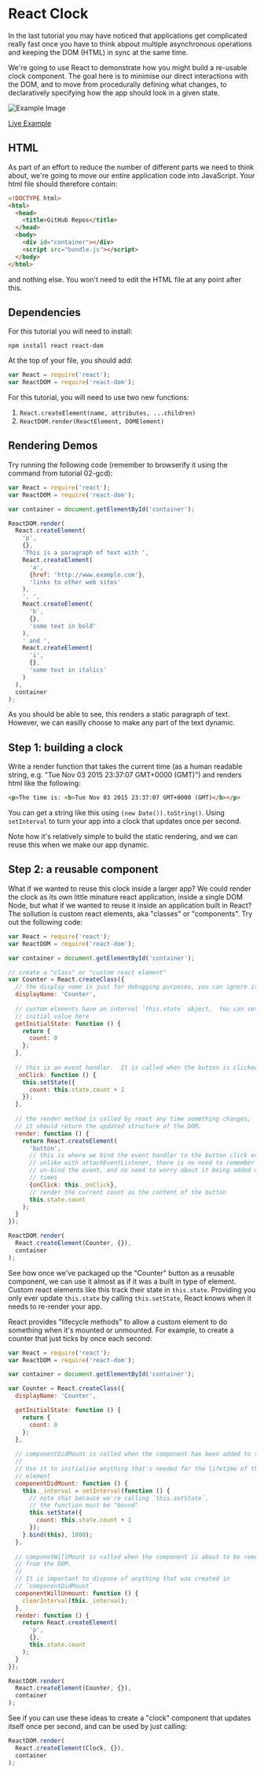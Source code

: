 # React Clock

In the last tutorial you may have noticed that applications get complicated really fast once you have to think abpout multiple asynchronous operations and keeping the DOM (HTML) in sync at the same time.

We're going to use React to demonstrate how you might build a re-usable clock component.  The goal here is to minimise our direct interactions with the DOM, and to move from procedurally defining what changes, to declaratively specifying how the app should look in a given state.

![Example Image](example.png)

[Live Example](https://rawgit.com/ForbesLindesay/tutorials-for-building-real-apps/master/04-react-clock/sollution/index.html)

## HTML

As part of an effort to reduce the number of different parts we need to think about, we're going to move our entire application code into JavaScript.  Your html file should therefore contain:

```html
<!DOCTYPE html>
<html>
  <head>
    <title>GitHub Repos</title>
  </head>
  <body>
    <div id="container"></div>
    <script src="bundle.js"></script>
  </body>
</html>
```

and nothing else. You won't need to edit the HTML file at any point after this.

## Dependencies

For this tutorial you will need to install:

```
npm install react react-dom
```

At the top of your file, you should add:

```js
var React = require('react');
var ReactDOM = require('react-dom');
```

For this tutorial, you will need to use two new functions:

1. `React.createElement(name, attributes, ...children)`
2. `ReactDOM.render(ReactElement, DOMElement)`

## Rendering Demos

Try running the following code (remember to browserify it using the command from tutorial 02-gcd):

```js
var React = require('react');
var ReactDOM = require('react-dom');

var container = document.getElementById('container');

ReactDOM.render(
  React.createElement(
    'p',
    {},
    'This is a paragraph of text with ',
    React.createElement(
      'a',
      {href: 'http://www.example.com'},
      'links to other web sites'
    ),
    ', ',
    React.createElement(
      'b',
      {},
      'some text in bold'
    ),
    ' and ',
    React.createElement(
      'i',
      {},
      'some text in italics'
    )
  ),
  container
);
```

As you should be able to see, this renders a static paragraph of text.  However, we can easilly choose to make any part of the text dynamic.

## Step 1: building a clock

Write a render function that takes the current time (as a human readable string, e.g. "Tue Nov 03 2015 23:37:07 GMT+0000 (GMT)") and renders html like the following:

```html
<p>The time is: <b>Tue Nov 03 2015 23:37:07 GMT+0000 (GMT)</b></p>
```

You can get a string like this using `(new Date()).toString()`.  Using `setInterval` to turn your app into a clock that updates once per second.

Note how it's relatively simple to build the static rendering, and we can reuse this when we make our app dynamic.

## Step 2: a reusable component

What if we wanted to reuse this clock inside a larger app?  We could render the clock as its own little minature react application, inside a single DOM Node, but what if we wanted to reuse it inside an application built in React?  The sollution is custom react elements, aka "classes" or "components".  Try out the following code:

```js
var React = require('react');
var ReactDOM = require('react-dom');

var container = document.getElementById('container');

// create a "class" or "custom react element"
var Counter = React.createClass({
  // the display name is just for debugging purposes, you can ignore it
  displayName: 'Counter',
  
  // custom elements have an internal `this.state` object.  You can set its
  // initial value here
  getInitialState: function () {
    return {
      count: 0
    };
  },
  
  // this is an event handler.  It is called when the button is clicked
  _onClick: function () {
    this.setState({
      count: this.state.count + 1
    });
  },
  
  // the render method is called by react any time something changes,
  // it should return the updated structure of the DOM.
  render: function () {
    return React.createElement(
      'button',
      // this is where we bind the event handler to the button click event
      // unlike with attachEventListener, there is no need to remember to
      // un-bind the event, and no need to worry about it being added multiple
      // times
      {onClick: this._onClick},
      // render the current count as the content of the button
      this.state.count
    );
  }
});

ReactDOM.render(
  React.createElement(Counter, {}),
  container
);
```

See how once we've packaged up the "Counter" button as a reusable component, we can use it almost as if it was a built in type of element.  Custom react elements like this track their state in `this.state`.  Providing you only ever update `this.state` by calling `this.setState`, React knows when it needs to re-render your app.

React provides "lifecycle methods" to allow a custom element to do something when it's mounted or unmounted.  For example, to create a counter that just ticks by once each second:

```js
var React = require('react');
var ReactDOM = require('react-dom');

var container = document.getElementById('container');

var Counter = React.createClass({
  displayName: 'Counter',

  getInitialState: function () {
    return {
      count: 0
    };
  },
  
  // componentDidMount is called when the component has been added to the DOM
  //
  // Use it to initialise anything that's needed for the lifetime of the
  // element
  componentDidMount: function () {
    this._interval = setInterval(function () {
      // note that because we're calling `this.setState`,
      // the function must be "bound"
      this.setState({
        count: this.state.count + 1
      });
    }.bind(this), 1000);
  },
  
  // componetWillMount is called when the component is about to be removed
  // from the DOM.
  //
  // It is important to dispose of anything that was created in
  // `componentDidMount`
  componentWillUnmount: function () {
    clearInterval(this._interval);
  },
  render: function () {
    return React.createElement(
      'p',
      {},
      this.state.count
    );
  }
});

ReactDOM.render(
  React.createElement(Counter, {}),
  container
);
```

See if you can use these ideas to create a "clock" component that updates itself once per second, and can be used by just calling:

```js
ReactDOM.render(
  React.createElement(Clock, {}),
  container
);
```